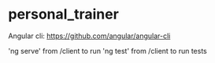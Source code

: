 # personal_trainer

Angular cli: https://github.com/angular/angular-cli

'ng serve' from /client to run
'ng test' from  /client to run tests
